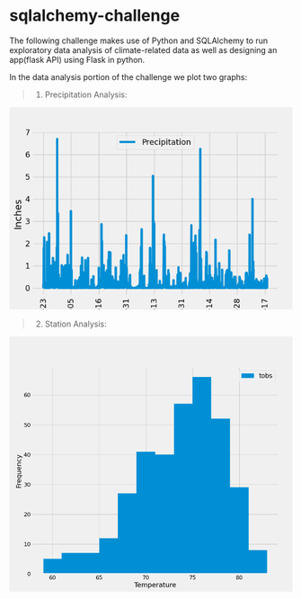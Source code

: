 # sqlalchemy-challenge

The following challenge makes use of Python and SQLAlchemy to run exploratory data analysis of climate-related data as well as designing an app(flask API) using Flask in python.

In the data analysis portion of the challenge we plot two graphs:

>1. Precipitation Analysis:
>
![Alt text](https://github.com/DarylPinto26/sqlalchemy-challenge/blob/main/Images/Precipitation.png)

>2. Station Analysis:
>
![Alt text](https://github.com/DarylPinto26/sqlalchemy-challenge/blob/main/Images/station_temperature.png)
